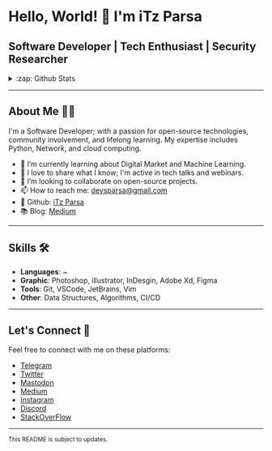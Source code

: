 
# Hello, World! 👋 I'm iTz Parsa

## Software Developer | Tech Enthusiast | Security Researcher

<details>
  <summary>:zap: Github Stats</summary>
  <img alt=Stats" src="https://github-readme-stats.vercel.app/api?username=iTz-Parsa&show_icons=true&theme=gotham">
  <img alt="GitHub Streak" src="https://streak-stats.demolab.com?user=iTz-Parsa&theme=merko&border_radius=10&date_format=M%20j%5B%2C%20Y%5D">
</details

###

---

## About Me 👨‍💻

I'm a Software Developer; with a passion for open-source technologies, community involvement, and lifelong learning. My expertise includes Python, Network, and cloud computing.

- 🌱 I’m currently learning about Digital Market and Machine Learning.
- 🎤 I love to share what I know; I'm active in tech talks and webinars.
- 👯 I’m looking to collaborate on open-source projects.
- 📫 How to reach me: [devsparsa@gmail.com](mailto:devsparsa@gmail.com)
- 💼 Github: [iTz Parsa](https://github.com/iTz-Parsa)
- 📚 Blog: [Medium](https://medium.com/@itzparsa)

---

## Skills 🛠️

- **Languages**: ~
- **Graphic**: Photoshop, illustrator, InDesgin, Adobe Xd, Figma
- **Tools**: Git, VSCode, JetBrains, Vim
- **Other**: Data Structures, Algorithms, CI/CD

---


## Let's Connect 🤝

Feel free to connect with me on these platforms:

- [Telegram](https://itzparsaa.t.me)
- [Twitter](https://twitter.com/iTzParsaa)
- [Mastodon](https://mastodon.social/@iTzParsa)
- [Medium](https://medium.com/@johndoe)
- [Instagram](https://www.instagram.com/_iTzParsa)
- [Discord](https://discord.gg/56pdUKsq)
- [StackOverFlow](https://stackoverflow.com/users/22380937/itzparsa)

---

<sup>This README is subject to updates.</sup>
